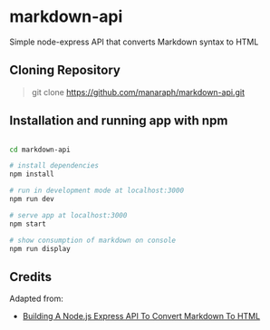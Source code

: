 # markdown-api
Simple node-express API that converts Markdown syntax to HTML

## Cloning Repository
> git clone https://github.com/manaraph/markdown-api.git

## Installation and running app with npm
``` bash

cd markdown-api

# install dependencies
npm install 

# run in development mode at localhost:3000
npm run dev

# serve app at localhost:3000
npm start

# show consumption of markdown on console 
npm run display

```

## Credits
Adapted from:
- [Building A Node.js Express API To Convert Markdown To HTML](https://www.smashingmagazine.com/2019/04/nodejs-express-api-markdown-html/)